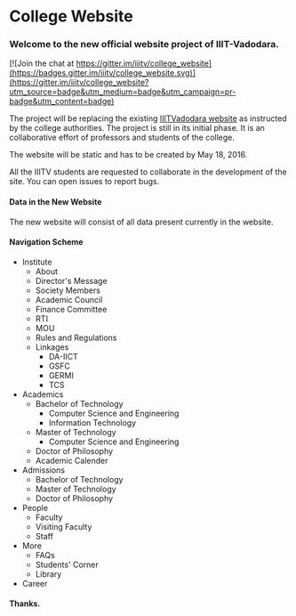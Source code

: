 # College Website
### Welcome to the new official website project of IIIT-Vadodara. 

[![Join the chat at https://gitter.im/iiitv/college_website](https://badges.gitter.im/iiitv/college_website.svg)](https://gitter.im/iiitv/college_website?utm_source=badge&utm_medium=badge&utm_campaign=pr-badge&utm_content=badge)

The project will be replacing the existing 
[IIITVadodara website](http://www.iiitvadodara.ac.in/) as instructed by the college authorities. The project is still in its initial phase.
It is an collaborative effort of professors and students of the college.

The website will be static and has to be created by May 18, 2016.

All the IIITV students are requested to collaborate in the development of the site. You can open issues to report bugs.


#### Data in the New Website
The new website will consist of all data present currently in the website.

#### Navigation Scheme
* Institute
    * About
    * Director's Message
    * Society Members
    * Academic Council
    * Finance Committee
    * RTI
    * MOU
    * Rules and Regulations
    * Linkages
        * DA-IICT
        * GSFC
        * GERMI
        * TCS
* Academics
    * Bachelor of Technology
        * Computer Science and Engineering
        * Information Technology
    * Master of Technology
        * Computer Science and Engineering
    * Doctor of Philosophy
    * Academic Calender
* Admissions
    * Bachelor of Technology
    * Master of Technology
    * Doctor of Philosophy
* People
    * Faculty
    * Visiting Faculty
    * Staff
* More
    * FAQs
    * Students' Corner
    * Library
* Career


#### Thanks.
